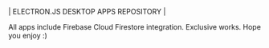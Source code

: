 | ELECTRON.JS DESKTOP APPS REPOSITORY |

All apps include Firebase Cloud Firestore integration.
Exclusive works. Hope you enjoy :)
